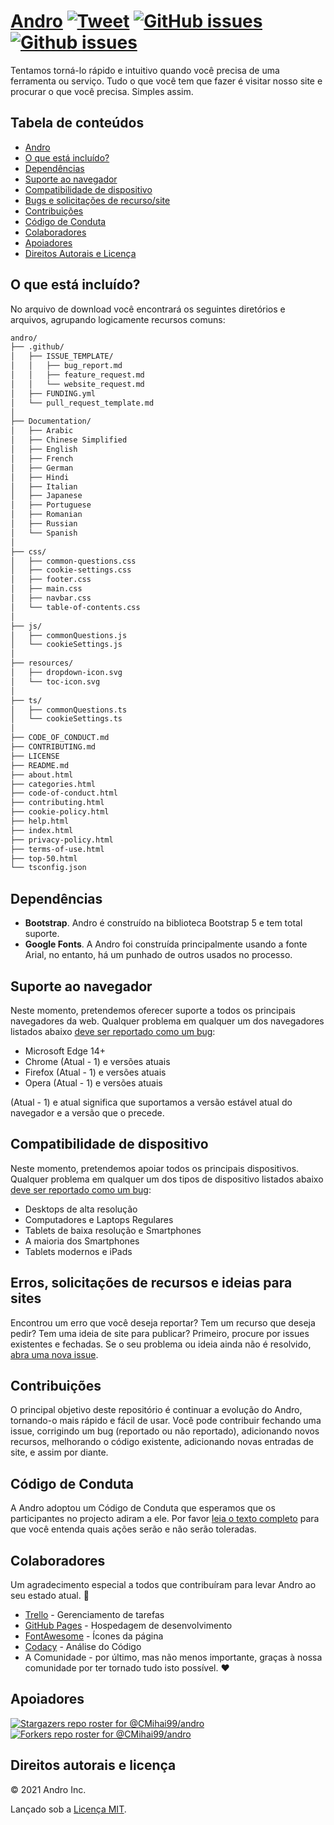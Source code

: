 # <a href="https://cmihai99.github.io/andro" target="_blank" id="andro">Andro</a> [![Tweet](https://img.shields.io/twitter/url/http/shields.io.svg?style=social)](https://twitter.com/intent/tweet?text=Find%20over%20100%20new%20and%20exciting%20websites%20at&url=http://cmihai99.github.io/andro&via=androteamfaq&hashtags=andro,webdevelopment,website,websitefinder,developers) [![GitHub issues](https://img.shields.io/github/issues/CMihai99/andro)](https://github.com/CMihai99/andro/issues) [![Github issues](https://img.shields.io/github/issues-closed/CMihai99/andro)](https://github.com/CMihai99/andro/issues?q=is%3Aissue+is%3Aclosed)

Tentamos torná-lo rápido e intuitivo quando você precisa de uma ferramenta ou serviço. Tudo o que você tem que fazer é visitar nosso site e procurar o que você precisa. Simples assim.

## Tabela de conteúdos

- [Andro](#andro)
- [O que está incluído?](#whats-included)
- [Dependências](#dependencies)
- [Suporte ao navegador](#browser-support)
- [Compatibilidade de dispositivo](#device-compatibility)
- [Bugs e solicitações de recurso/site](#bugs-and-requests)
- [Contribuições](#contributing)
- [Código de Conduta](#code-of-conduct)
- [Colaboradores](#contributors)
- [Apoiadores](#supporters)
- [Direitos Autorais e Licença](#copyright-and-license)

<a id="whats-included"><h2>O que está incluído?</h2></a>

No arquivo de download você encontrará os seguintes diretórios e arquivos, agrupando logicamente recursos comuns:

```sh
andro/
├── .github/
│   ├── ISSUE_TEMPLATE/
│   │   ├── bug_report.md
│   │   ├── feature_request.md
│   │   └── website_request.md
│   ├── FUNDING.yml
│   └── pull_request_template.md
│
├── Documentation/
│   ├── Arabic
│   ├── Chinese Simplified
│   ├── English
│   ├── French
│   ├── German
│   ├── Hindi
│   ├── Italian
│   ├── Japanese
│   ├── Portuguese
│   ├── Romanian
│   ├── Russian
│   └── Spanish
│
├── css/
│   ├── common-questions.css
│   ├── cookie-settings.css
│   ├── footer.css
│   ├── main.css
│   ├── navbar.css
│   └── table-of-contents.css
│
├── js/
│   ├── commonQuestions.js
│   └── cookieSettings.js
│
├── resources/
│   ├── dropdown-icon.svg
│   └── toc-icon.svg
│
├── ts/
│   ├── commonQuestions.ts
│   └── cookieSettings.ts
│
├── CODE_OF_CONDUCT.md
├── CONTRIBUTING.md
├── LICENSE
├── README.md
├── about.html
├── categories.html
├── code-of-conduct.html
├── contributing.html
├── cookie-policy.html
├── help.html
├── index.html
├── privacy-policy.html
├── terms-of-use.html
├── top-50.html
└── tsconfig.json
```

<a id="dependencies"><h2>Dependências</h2></a>

- **Bootstrap**. Andro é construído na biblioteca Bootstrap 5 e tem total suporte.
- **Google Fonts**. A Andro foi construída principalmente usando a fonte Arial, no entanto, há um punhado de outros usados no processo.

<a id="browser-support"><h2>Suporte ao navegador</h2></a>

Neste momento, pretendemos oferecer suporte a todos os principais navegadores da web. Qualquer problema em qualquer um dos navegadores listados abaixo <a href="https://github.com/CMihai99/andro/issues/new?assignees=&labels=bug&template=bug_report.md&title=%5BBug%5D" target="_blank">deve ser reportado como um bug</a>:

- Microsoft Edge 14+
- Chrome (Atual - 1) e versões atuais
- Firefox (Atual - 1) e versões atuais
- Opera (Atual - 1) e versões atuais

(Atual - 1) e atual significa que suportamos a versão estável atual do navegador e a versão que o precede.

<a id="device-compatibility"><h2>Compatibilidade de dispositivo</h2></a>

Neste momento, pretendemos apoiar todos os principais dispositivos. Qualquer problema em qualquer um dos tipos de dispositivo listados abaixo <a href="https://github.com/CMihai99/andro/issues/new?assignees=&labels=bug&template=bug_report.md&title=%5BBug%5D" target="_blank">deve ser reportado como um bug</a>:

- Desktops de alta resolução
- Computadores e Laptops Regulares
- Tablets de baixa resolução e Smartphones
- A maioria dos Smartphones
- Tablets modernos e iPads

<a id="bugs-and-requests"><h2>Erros, solicitações de recursos e ideias para sites</h2></a>

Encontrou um erro que você deseja reportar? Tem um recurso que deseja pedir? Tem uma ideia de site para publicar? Primeiro, procure por issues existentes e fechadas. Se o seu problema ou ideia ainda não é resolvido, [abra uma nova issue](https://github.com/CMihai99/andro/issues/new/choose).

<a id="contributing"><h2>Contribuições</h2></a>

O principal objetivo deste repositório é continuar a evolução do Andro, tornando-o mais rápido e fácil de usar. Você pode contribuir fechando uma issue, corrigindo um bug (reportado ou não reportado), adicionando novos recursos, melhorando o código existente, adicionando novas entradas de site, e assim por diante.

<a id="code-of-conduct"><h2>Código de Conduta</h2></a>

A Andro adoptou um Código de Conduta que esperamos que os participantes no projecto adiram a ele. Por favor [leia o texto completo](https://cmihai99.github.io/andro/code-of-conduct.html) para que você entenda quais ações serão e não serão toleradas.

<a id="contributors"><h2>Colaboradores</h2></a>

Um agradecimento especial a todos que contribuíram para levar Andro ao seu estado atual. 👏

- [Trello](https://www.trello.com/) - Gerenciamento de tarefas
- [GitHub Pages](https://pages.github.com/) - Hospedagem de desenvolvimento
- [FontAwesome](https://www.fontawesome.com/) - Ícones da página
- [Codacy](https://www.codacy.com/) - Análise do Código
- A Comunidade - por último, mas não menos importante, graças à nossa comunidade por ter tornado tudo isto possível. ♥

<a id="supporters"><h2>Apoiadores</h2></a>

[![Stargazers repo roster for @CMihai99/andro](https://reporoster.com/stars/CMihai99/andro)](https://github.com/CMihai99/andro/stargazers) [![Forkers repo roster for @CMihai99/andro](https://reporoster.com/forks/CMihai99/andro)](https://github.com/CMihai99/andro/network/members)

<a id="copyright-and-license"><h2>Direitos autorais e licença</h2></a>

© 2021 Andro Inc.

Lançado sob a [Licença MIT](LICENSE).
